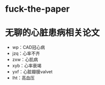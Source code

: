 # fuck-the-paper

# 无聊的心脏患病相关论文

- wp：CAD冠心病
- jzq：心率不齐
- zxw：心肌病
- xyb：心率衰竭
- yxf：心脏瓣膜valvet
- lht：高血压



